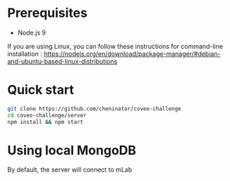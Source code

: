 # Prerequisites
- Node.js 9

If you are using Linux, you can follow these instructions for command-line installation :
https://nodejs.org/en/download/package-manager/#debian-and-ubuntu-based-linux-distributions

# Quick start
```bash
git clone https://github.com/cheninator/coveo-challenge
cd coveo-challenge/server
npm install && npm start
```

# Using local MongoDB
By default, the server will connect to mLab